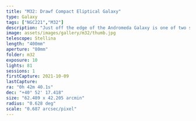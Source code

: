 ```yaml
---
title: "M32: Drawf Compact Eliptical Galaxy"
type: Galaxy
tags: ["NGC221","M32"]
description: "Just off the edge of the Andromeda Galaxy is one of two satellites orbiting the Milky Way's neighbor: M32, a dense cloud of stars that are classified as a dwarf, early-stage compact elliptical galaxy."
image: assets/images/gallery/m32/thumb.jpg
telescope: Stellina
length: "400mm"
aperture: "80mm"
folder: m32
exposure: 10
lights: 81
sessions: 1
firstCapture: 2021-10-09 
lastCapture:
ra: "0h 42m 40.1s"
dec: "+40° 52' 17.418"
size: "62.489 x 42.205 arcmin"
radius: "0.628 deg"
scale: "0.687 arcsec/pixel"
---
```

